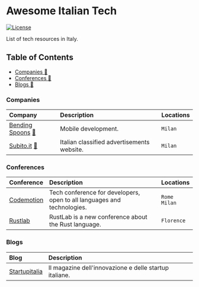 # Awesome Italian Tech

[![License](https://img.shields.io/badge/license-MIT-blue.svg)](https://github.com/amallia/awesome-italian-tech-companies/blob/master/LICENSE)

List of tech resources in Italy.


## Table of Contents
- [Companies :office:](#companies)
- [Conferences :ticket:](#conferences)
- [Blogs :link:](#blogs)


### Companies

| Company | Description | Locations |
| :------ | :---------- | :-------- |
| [Bending Spoons](https://bendingspoons.com/) [:rocket:](https://bendingspoons.com/careers.html) | Mobile development. |  `Milan` |
| [Subito.it](https://subito.it/) [:rocket:](https://info.subito.it/lavora-con-noi.htm) | Italian classified advertisements website. |  `Milan` |


### Conferences

| Conference | Description | Locations |
| :------ | :---------- | :-------- |
| [Codemotion](https://www.codemotion.com/) | Tech conference for developers, open to all languages and technologies. |  `Rome` `Milan` |
| [Rustlab](https://www.rustlab.it/) | RustLab is a new conference about the Rust language. |  `Florence` |


### Blogs

| Blog | Description |
| :------ | :---------- |
| [Startupitalia](https://startupitalia.eu/) | Il magazine dell'innovazione e delle startup italiane. | 
